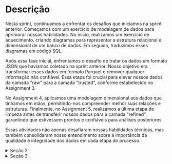 # Descrição

Nesta sprint, continuamos a enfrentar os desafios que iniciamos na sprint anterior. Começamos com um exercício de modelagem de dados para aprimorar nossas habilidades. No início, realizamos um exercício de aquecimento, criando diagramas para representar a estrutura relacional e dimensional de um banco de dados. Em seguida, traduzimos esses diagramas em código SQL.

Após essa fase inicial, enfrentamos o desafio de tratar os dados em formato JSON que havíamos coletado na sprint anterior. Nosso objetivo era transformar esses dados em formato Parquet e remover qualquer informação não confiável. Essa etapa foi crucial para elevar nossos dados da camada "raw" para a camada "trusted", conforme estabelecido no Assignment 3.

No Assignment 4, aplicamos uma modelagem dimensional aos dados que tínhamos em mãos, permitindo-nos compreender melhor suas relações e estruturas. Finalmente, no Assignment 5, realizamos a última etapa de limpeza antes de transferir nossos dados para a camada "refined", garantindo que estivessem prontos e confiáveis para análises posteriores.

Essas atividades não apenas desafiaram nossas habilidades técnicas, mas também consolidaram nosso entendimento sobre a importância da qualidade e integridade dos dados em cada etapa do processo.

<details>
<summary>Seção 2</summary>

## Modelagem Relacional
Nessa etapa fizemos a modelagem relacional do banco de dados concessionaria, primeiro o diagrama depois o código SQL que criava as tabelas:

<img src="/Sprint-09/secao-2/diagrama_relacional.png" alt="Modelagem Relacional" width="1150" height="550">

~~~SQL
CREATE TABLE Vendedor (
    idVendedor INT PRIMARY KEY,
    nomeVendedor VARCHAR(15),
    sexoVendedor SMALLINT,
    estadoVendedor VARCHAR(40)
)

INSERT OR IGNORE INTO Vendedor (idVendedor, nomeVendedor, sexoVendedor, estadoVendedor)
SELECT idVendedor, nomeVendedor, sexoVendedor, estadoVendedor
FROM tb_locacao

CREATE TABLE Combustivel (
    idCombustivel INTEGER PRIMARY KEY,
    tipoCombustivel VARCHAR(20)
)

INSERT OR IGNORE INTO Combustivel (idCombustivel, tipoCombustivel)
SELECT idCombustivel, tipoCombustivel
FROM tb_locacao

CREATE TABLE Carro (
    idCarro INT PRIMARY KEY,
    idCombustivel INT,
    classiCarro VARCHAR(50),
    marcaCarro VARCHAR(80),
    modeloCarro VARCHAR(80),
    anoCarro INT,
    FOREIGN KEY (idCombustivel) REFERENCES Combustivel(idCombustivel)
)

INSERT OR IGNORE INTO Carro (idCarro, idCombustivel, classiCarro, marcaCarro, modeloCarro, anoCarro)
SELECT idCarro, idCombustivel, classiCarro, marcaCarro, modeloCarro, anoCarro
FROM tb_locacao

CREATE TABLE Cliente (
    idCliente INT PRIMARY KEY,
    nomeCliente VARCHAR(100),
    cidadeCliente VARCHAR(40),
    estadoCliente VARCHAR(40),
    paisCliente VARCHAR(40)
)

INSERT OR IGNORE INTO Cliente (idCliente, nomeCliente, cidadeCliente, estadoCliente, paisCliente)
SELECT idCliente, nomeCliente, cidadeCliente, estadoCliente, paisCliente
FROM tb_locacao

CREATE TABLE DetalhesLocacao (
    idLocacao INT,
    qtdDiaria INT,
    vlrDiaria DECIMAL(18,2),
    horaEntrega TIME,
    dataEntrega DATETIME,
    horaLocacao TIME,
    dataLocacao DATETIME,
    kmCarro INT,
    FOREIGN KEY (idLocacao) REFERENCES Locacao(idLocacao)
)

INSERT OR IGNORE INTO DetalhesLocacao (idLocacao, qtdDiaria, vlrDiaria, horaEntrega, dataEntrega, horaLocacao, dataLocacao, kmCarro)
SELECT idLocacao, qtdDiaria, vlrDiaria, horaEntrega, dataEntrega, horaLocacao, dataLocacao, kmCarro
FROM tb_locacao

CREATE TABLE Locacao (
    idLocacao INT PRIMARY KEY,
    idCarro INT,
    idCliente INT,
    idVendedor INT,
    FOREIGN KEY (idCarro) REFERENCES Carro(idCarro),
    FOREIGN KEY (idCliente) REFERENCES Cliente(idCliente),
    FOREIGN KEY (idVendedor) REFERENCES Vendedor(idVendedor)
)

INSERT OR IGNORE INTO Locacao (idLocacao, idCarro, idCliente, idVendedor)
SELECT idLocacao, idCarro, idCliente, idVendedor
FROM tb_locacao

~~~


## Modelagem Dimensional
Depois fizemos a modelagem dimensional do banco de dados concessionaria, primeiro o diagrama depois o código SQL que criava views:

<img src="/Sprint-09/secao-2/Diagrama_dimensional.png" alt="Modelagem Dimensional" width="1150" height="550">


~~~SQL
CREATE VIEW DimensaoVendedor AS
SELECT idVendedor, nomeVendedor, sexoVendedor, estadoVendedor
FROM tb_locacao

CREATE VIEW DimensaoCombustivel AS
SELECT idCombustivel, tipoCombustivel
FROM tb_locacao

CREATE VIEW DimensaoCarro AS
SELECT C.idCarro, C.idCombustivel, C.classiCarro, C.marcaCarro, C.modeloCarro, C.anoCarro
FROM tb_locacao C
JOIN DimensaoCombustivel CF ON C.idCombustivel = CF.idCombustivel

CREATE VIEW DimensaoCliente AS
SELECT idCliente, nomeCliente, cidadeCliente, estadoCliente, paisCliente
FROM tb_locacao

CREATE VIEW DimensaoDataEntrega AS
SELECT
    dataEntrega,
    horaEntrega,
    CAST(substr(dataEntrega, 1, 4) AS INT) AS ano,
    CAST(substr(dataEntrega, 5, 2) AS INT) AS mes,
    CAST(substr(dataEntrega, 7, 2) AS INT) AS dia
FROM tb_locacao

CREATE VIEW DimensaoDataLocacao AS
SELECT
    dataLocacao,
    horaLocacao,
    CAST(substr(dataLocacao, 1, 4) AS INT) AS ano,
    CAST(substr(dataLocacao, 5, 2) AS INT) AS mes,
    CAST(substr(dataLocacao, 7, 2) AS INT) AS dia
FROM tb_locacao

CREATE VIEW FatosLocacao AS
SELECT L.idLocacao, L.idCarro, L.idCliente, L.idVendedor, L.horaEntrega,
        L.dataEntrega, L.horaLocacao, L.dataLocacao, L.kmCarro, l.qtdDiaria, L.vlrDiaria
FROM tb_locacao L
JOIN DimensaoCarro LC ON L.idCarro = LC.idCarro
JOIN DimensaoCliente CL ON L.idCliente = CL.idCliente
JOIN DimensaoVendedor V ON L.idVendedor = V.idVendedor


~~~

</details>

<details>
<summary>Seção 3</summary>

## Assignment 3
Nesse assignment tivemos que pegar nossos json's e CSV's na camada raw, tratar os dados não confiáveis e colocar eles na camada trusted em formato parquet:

CSV ===> Parquet
~~~Python
import sys
from awsglue.transforms import *
from awsglue.utils import getResolvedOptions
from pyspark.context import SparkContext
from awsglue.context import GlueContext
from awsglue.dynamicframe import DynamicFrame
from awsglue.job import Job

## @params: [JOB_NAME]
args = getResolvedOptions(sys.argv, ['JOB_NAME'])

sc = SparkContext()
glueContext = GlueContext(sc)
spark = glueContext.spark_session
job = Job(glueContext)
job.init(args['JOB_NAME'], args)

# As varáveis
output_file_serie = 'movies.parquet'
output_file_movies = 'series.parquet'
source_file_serie = 's3://etl-desafio/Raw/Local/CSV/Series/2023/08/31/series.csv'
source_file_movies = 's3://etl-desafio/Raw/Local/CSV/Movies/2023/08/31/movies.csv'
output_path_serie = f's3://etl-desafio/Trusted/Parquet/2023/09/25/{output_file_serie}'
output_path_movies = f's3://etl-desafio/Trusted/Parquet/2023/09/25/{output_file_movies}'

# Carregando os csv's em dataframes
df_movies = spark.read.load(source_file_serie, format='csv', sep='|', inferSchema='True', header='True')
df_series = spark.read.load(source_file_movies, format='csv', sep='|', inferSchema='True', header='True')

# Escrevendo os parquets
df_movies.write.parquet(output_path_movies, mode='overwrite')
df_series.write.parquet(output_path_serie, mode='overwrite')

job.commit()
~~~

Json ===> Parquet

~~~Python
import sys
from awsglue.transforms import *
from awsglue.utils import getResolvedOptions
from pyspark.context import SparkContext
from awsglue.context import GlueContext
from awsglue.dynamicframe import DynamicFrame
from awsglue.job import Job
from pyspark.sql.functions import lit, explode, col

## @params: [JOB_NAME]
args = getResolvedOptions(sys.argv, ['JOB_NAME'])

sc = SparkContext()
glueContext = GlueContext(sc)
spark = glueContext.spark_session
job = Job(glueContext)
job.init(args['JOB_NAME'], args)

# As variáveis 
source_file_actor = 's3://etl-desafio/Raw/TMDB/JSON/2023/09/14/Resultados_Atores.json'
source_file_genre = 's3://etl-desafio/Raw/TMDB/JSON/2023/09/14/Resultados_Genero.json'
output_file_actor = 'Resultados_Atores.parquet'
output_file_genre = 'Resultados_Genero.parquet'
output_path_actor = f's3://etl-desafio/Trusted/Parquet/2023/09/25/{output_file_actor}'
output_path_genre = f's3://etl-desafio/Trusted/Parquet/2023/09/25/{output_file_genre}'

# Colocando os json's com o formato multilinha 
df_actors = spark.read.option('multiline', True).json(source_file_actor)
df_genre = spark.read.option('multiline', True).json(source_file_genre)

# Dropando colunas desnecessárias
df_actors_drop = df_actors.drop('page', 'total_pages', 'total_results')
# Dando um explode na coluna results
df_results_actors = df_actors_drop.select(explode(col("results")).alias("result"))

# O data frame com os dados da coluna result
df_actors_split = df_results_actors.select(
    col("result.adult").alias("adult"),
    col("result.gender").alias("gender"),
    col("result.id").alias("id"),
    col("result.known_for_department").alias("known_for_department"),
    col("result.name").alias("name"),
    col("result.popularity").alias("popularity"),
    col("result.profile_path").alias("profile_path"),
    explode(col("result.known_for")).alias("known_for")
)

# O data frame com os dados da coluna result mais os dados da coluna known_for explodida 
df_actors_split = df_actors_split.select(
    "adult",
    "gender",
    "id",
    "known_for_department",
    "name",
    "popularity",
    "profile_path",
    col("known_for.title").alias("Movie_title"),
    col("known_for.release_date").alias("Movie_release_date"),
    col("known_for.vote_average").alias("Movie_vote_average"),
    col("known_for.vote_count").alias("Movie_vote_count"),
    col("known_for.genre_ids").alias("genre_ids"),
    col("known_for.media_type").alias("media_type"),
    col("known_for.id").alias("Movie_id"),
    col("known_for.original_language").alias("original_language")
)

df_actors_split = df_actors_split.drop('profile_path', 'total_pages', 'total_results')

# Dropando colunas desnecessárias
df_genre_drop = df_genre.drop('page', 'total_pages', 'total_results')
# Dando um explode na coluna results
df_results_genre = df_genre_drop.select(explode(col("results")).alias("result"))

# O data frame com os dados da coluna result
df_genre_split = df_results_genre.select(
    col("result.first_air_date").alias("first_air_date"),
    col("result.genre_ids").alias("genre_ids"),
    col("result.id").alias("id"),
    col("result.name").alias("name"),
    col("result.origin_country").alias("origin_country"),
    col("result.original_language").alias("original_language"),
    col("result.original_name").alias("original_name"),
    col("result.popularity").alias("popularity"),
    col("result.vote_average").alias("vote_average"),
    col("result.vote_count").alias("vote_count")
)

# Escrevendo os parquet's
df_actors_split.write.parquet(output_path_actor, mode='overwrite')
df_genre_split.write.parquet(output_path_genre, mode='overwrite')


job.commit()
~~~
</details>
